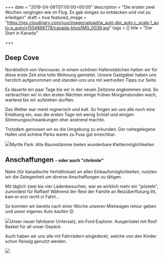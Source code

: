 +++
date = "2019-04-09T07:00:00+00:00"
description = "Die ersten zwei Wochen vergingen wie im Flug. Es gab einiges zu entdecken und viel zu erledigen"
draft = true
featured_image = "https://res.cloudinary.com/yux/image/upload/w_auto,dpr_auto,c_scale,f_auto,q_auto/v1554866778/canada-blog/IMG_0039.jpg"
tags = []
title = "Der Start in Kanada"

+++
## Deep Cove

Nordöstlich von Vancouver, in einem schönen Hafenstädchen hatten wir für diese erste Zeit eine tolle Wohnung gemietet. Unsere Gastgeber haben uns herzlich aufgenommen und standen uns uns mit wertvollen Tipps zur Seite.

Es dauerte ein paar Tage bis wir in der neuen Zeitzone angkommen sind. So verbrachten wir in den ersten Nächten einige frühen Morgenstunden wach, wartend bis wir aufstehen durften.

Das Wetter war meist regnerisch und kalt. So fingen wir uns alle noch eine Erkältung ein, was die ersten Tage mit wenig Schlaf und einigen Stimmungsschwankungen eher anstrend machte.

Trotzdem genossen wir es die Umgebung zu erkunden. Der nahegelegene Hafen und schöne Parks waren zu Fuss gut erreichbar.

![](https://res.cloudinary.com/yux/image/upload/w_auto,dpr_auto,c_scale,f_auto,q_auto/v1554866961/canada-blog/IMG_0050.jpg)Myrtle Park: Alte Baumstämme bieten wunderbare Klettermöglichkeiten

## Anschaffungen <small><small>- oder auch "chrömle"</small></small>

Nahe (für kanadische Verhältnisse) an allen Einkaufsmöglichkeiten, nutzten wir die Gelegenheit um diverse Anschaffungen zu tätigen.

Mit täglich zwei bis vier Lädenbesuchen, war es wirklich mehr ein "pöstele", zumindest für Raffael! Während der Rest der Familie an Reizüberflutung litt, kam er erst recht in Fahrt...

So konnten wir bereits nach einer Woche unseren Mietwagen retour geben und unser eigenes Auto kaufen 😊

![](https://res.cloudinary.com/yux/image/upload/w_auto,dpr_auto,c_scale,f_auto,q_auto/v1555216355/canada-blog/IMG_0085.jpg)Unser neuer fahrbarer Untersatz, ein Ford Explorer. Ausgerüstet mit Roof Basket für all unser Gepäck.

Auch haben wir uns alle mit Fahrrädern eingedeckt, welche von den Kinder schon fleissig genutzt werden.

![](https://res.cloudinary.com/yux/image/upload/w_auto,dpr_auto,c_scale,f_auto,q_auto/v1554866604/canada-blog/IMG_0056.jpg)
